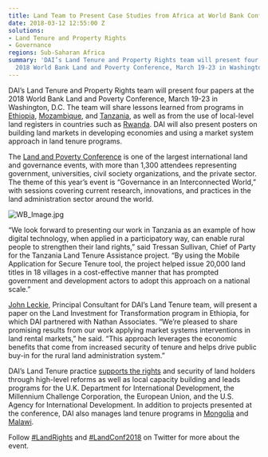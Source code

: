 ```yaml
---
title: Land Team to Present Case Studies from Africa at World Bank Conference
date: 2018-03-12 12:55:00 Z
solutions:
- Land Tenure and Property Rights
- Governance
regions: Sub-Saharan Africa
summary: 'DAI’s Land Tenure and Property Rights team will present four papers at the
  2018 World Bank Land and Poverty Conference, March 19-23 in Washington, D.C. '
---
```


DAI’s Land Tenure and Property Rights team will present four papers at the 2018 World Bank Land and Poverty Conference, March 19-23 in Washington, D.C. The team will share lessons learned from programs in [Ethiopia](https://www.dai.com/our-work/projects/ethiopia-land-investment-transformation-lift), [Mozambique](https://www.dai.com/our-work/projects/mozambique-support-program-economic-and-enterprise-development-speed), and [Tanzania](https://www.dai.com/our-work/projects/tanzania-feed-future-tanzania-land-tenure-assistance-lta), as well as from the use of local-level land registers in countries such as [Rwanda](https://www.dai.com/our-work/projects/rwanda-support-land-tenure-regularisation). DAI will also present posters on building land markets in developing economies and using a market system approach in land tenure programs.

The [Land and Poverty Conference](http://www.worldbank.org/en/events/2017/08/07/land-and-poverty-conference-2018-land-governance-in-an-interconnected-world#1) is one of the largest international land and governance events, with more than 1,300 attendees representing government, universities, civil society organizations, and the private sector. The theme of this year’s event is “Governance in an Interconnected World,” with sessions covering current research, innovations, and practices in the land administration sector around the world.

![WB_Image.jpg](/uploads/WB_Image.jpg)

“We look forward to presenting our work in Tanzania as an example of how digital technology, when applied in a participatory way, can enable rural people to strengthen their land rights,” said Tressan Sullivan, Chief of Party for the Tanzania Land Tenure Assistance project. “By using the Mobile Application for Secure Tenure tool, the project helped issue 20,000 land titles in 18 villages in a cost-effective manner that has prompted government and development actors to adopt this approach on a national scale.”

[John Leckie](https://www.dai.com/who-we-are/our-team/john-leckie), Principal Consultant for DAI’s Land Tenure team, will present a paper on the Land Investment for Transformation program in Ethiopia, for which DAI partnered with Nathan Associates. “We’re pleased to share promising results from our work applying market systems interventions in land rental markets,” he said. “This approach leverages the economic benefits that come from increased security of tenure and helps drive public buy-in for the rural land administration system.”

DAI’s Land Tenure practice [supports the rights](http://dai-global-developments.com/developing-alternatives/land-rights/) and security of land holders through high-level reforms as well as local capacity building and leads programs for the U.K. Department for International Development, the Millennium Challenge Corporation, the European Union, and the U.S. Agency for International Development. In addition to projects presented at the conference, DAI also manages land tenure programs in [Mongolia](https://www.dai.com/our-work/projects/mongolia-urban-land-and-service-area-growth-planning-due-diligence) and [Malawi](https://www.dai.com/our-work/projects/malawi-technical-cooperation-to-strengthen-national-capacity-in-implementing-land-policies-and-laws-efficiently-and-effectively-land-governance).

Follow [#LandRights](https://twitter.com/search?q=%23Landrights&src=typd) and [#LandConf2018](https://twitter.com/search?q=%23Landconf2018&src=typd) on Twitter for more about the event.